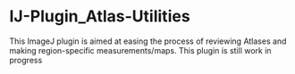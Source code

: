 # IJ-Plugin_Atlas-Utilities

This ImageJ plugin is aimed at easing the process of reviewing Atlases and making region-specific measurements/maps.
This plugin is still work in progress
